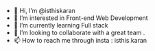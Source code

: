 - 👋 Hi, I’m @isthiskaran
- 👀 I’m interested in Front-end Web Development
- 🌱 I’m currently learning Full stack 
- 💞️ I’m looking to collaborate with a great team .
- 📫 How to reach me through insta : isthis.karan

<!---
isthiskaran/isthiskaran is a ✨ special ✨ repository because its `README.md` (this file) appears on your GitHub profile.
You can click the Preview link to take a look at your changes.
--->
